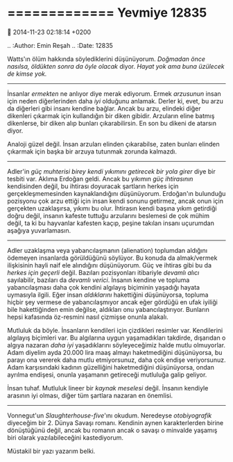 =============
Yevmiye 12835
=============

:date: 2014-11-23 02:18:14 +0200

.. :Author: Emin Reşah
.. :Date:   12835

Watts'ın ölüm hakkında söylediklerini düşünüyorum. *Doğmadan önce
nasılsa, öldükten sonra da öyle olacak* diyor. *Hayat yok ama buna
üzülecek de kimse yok.*

--------------

İnsanlar *ermekten* ne anlıyor diye merak ediyorum. Ermek *arzusunun*
insan için neden diğerlerinden daha *iyi* olduğunu anlamak. Derler ki,
evet, bu arzu da diğerleri gibi insanı kendine bağlar. Ancak bu arzu,
elindeki diğer dikenleri çıkarmak için kullandığın bir diken gibidir.
Arzuların eline batmış dikenlerse, bir diken alıp bunları
çıkarabilirsin. En son bu dikeni de atarsın diyor.

Analoji güzel değil. İnsan arzuları elinden çıkarabilse, zaten bunları
elinden çıkarmak için başka bir arzuya tutunmak zorunda kalmazdı.

--------------

Adler'in *güç muhterisi birey kendi yıkımını getirecek bir yola girer*
diye bir tesbiti var. Aklıma Erdoğan geldi. Ancak bu yıkımın *güç
ihtirasının* kendisinden değil, bu ihtirası doyuracak şartların herkes
için gerçekleşmemesinden kaynaklandığını düşünüyorum. Erdoğan'ın
bulunduğu pozisyonu çok arzu ettiği için insan kendi sonunu getirmez,
ancak onun için gerçekten uzaklaşırsa, yıkımı bu olur. İhtirasın kendi
başına yıkım getirdiği doğru değil, insanın kafeste tuttuğu arzularını
beslemesi de çok mühim değil, ta ki bu hayvanlar kafesten kaçıp, peşine
takılan insanı uçurumdan aşağıya yuvarlamasın.

--------------

Adler uzaklaşma veya yabancılaşmanın (alienation) toplumdan aldığını
ödemeyen insanlarda görüldüğünü söylüyor. Bu konuda da almak/vermek
ilişkisinin hayli naif ele alındığını düşünüyorum. Güç ve ihtiras gibi
bu da *herkes için geçerli* değil. Bazıları pozisyonları itibariyle
*devamlı alıcı* sayılabilir, bazıları da *devamlı verici*. İnsanın
kendine ve topluma yabancılaşması daha çok kendini algılayış biçiminin
yaşadığı hayata uymasıyla ilgili. Eğer insan *aldıklarını* hakettiğini
düşünüyorsa, topluma hiçbir şey vermese de yabancılaşmıyor ancak eğer
gördüğü en ufak iyiliği bile hakettiğinden emin değilse, aldıkları onu
yabancılaştırıyor. Bunların hepsi kafasında öz-resmini nasıl çizmişse
onunla alakalı.

Mutluluk da böyle. İnsanların kendileri için çizdikleri resimler var.
Kendilerini algılayış biçimleri var. Bu algılarına uygun yaşamadıkları
takdirde, dışarıdan o algıya nazaran *daha iyi* yaşadıklarını
söyleyeceğimiz halde mutlu olmuyorlar. Adam diyelim ayda 20.000 lira
maaş almayı haketmediğini düşünüyorsa, bu parayı ona vererek daha mutlu
etmiyorsunuz, daha çok endişe veriyorsunuz. Adam karşısındaki kadının
güzelliğini haketmediğini düşünüyorsa, ondan ayrılma endişesi, onunla
yaşamanın getireceği mutluluğa galip geliyor.

İnsan tuhaf. Mutluluk lineer bir *kaynak meselesi* değil. İnsanın
kendiyle arasının iyi olması, diğer tüm şartlara nazaran en önemlisi.

--------------

Vonnegut'un *Slaughterhouse-five*'ını okudum. Neredeyse *otobiyografik*
diyeceğim bir 2. Dünya Savaşı romanı. Kendinin aynen karakterlerden
birine dönüştüğünü değil, ancak bu romanın ancak o savaşı o minvalde
yaşamış biri olarak yazılabileceğini kastediyorum.

Müstakil bir yazı yazarım belki.
